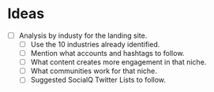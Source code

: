 # Ideas

- [ ] Analysis by industy for the landing site.
    - [ ] Use the 10 industries already identified.
    - [ ] Mention what accounts and hashtags to follow.
    - [ ] What content creates more engagement in that niche.
    - [ ] What communities work for that niche.
    - [ ] Suggested SocialQ Twitter Lists to follow.
